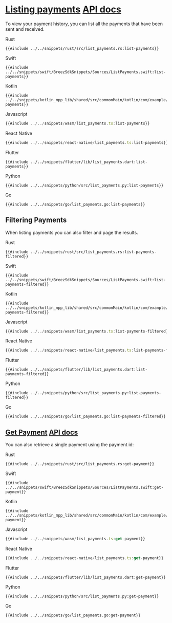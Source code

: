 <h1 id="listing-payments">
    <a class="header" href="#listing-payments">Listing payments</a>
    <a class="tag" target="_blank" href="https://breez.github.io/spark-sdk/breez_sdk_spark/struct.BreezSdk.html#method.list_payments">API docs</a>
</h1>

To view your payment history, you can list all the payments that have been sent and received.

<custom-tabs category="lang">
<div slot="title">Rust</div>
<section>

```rust,ignore
{{#include ../../snippets/rust/src/list_payments.rs:list-payments}}
```

</section>

<div slot="title">Swift</div>
<section>

```swift,ignore
{{#include ../../snippets/swift/BreezSdkSnippets/Sources/ListPayments.swift:list-payments}}
```

</section>

<div slot="title">Kotlin</div>
<section>

```kotlin,ignore
{{#include ../../snippets/kotlin_mpp_lib/shared/src/commonMain/kotlin/com/example/kotlinmpplib/ListPayments.kt:list-payments}}
```

</section>

<div slot="title">Javascript</div>
<section>

```typescript
{{#include ../../snippets/wasm/list_payments.ts:list-payments}}
```

</section>

<div slot="title">React Native</div>
<section>

```typescript
{{#include ../../snippets/react-native/list_payments.ts:list-payments}}
```

</section>

<div slot="title">Flutter</div>
<section>

```dart,ignore
{{#include ../../snippets/flutter/lib/list_payments.dart:list-payments}}
```

</section>

<div slot="title">Python</div>
<section>

```python,ignore
{{#include ../../snippets/python/src/list_payments.py:list-payments}}
```

</section>

<div slot="title">Go</div>
<section>

```go,ignore
{{#include ../../snippets/go/list_payments.go:list-payments}}
```

</section>
</custom-tabs>

## Filtering Payments

When listing payments you can also filter and page the results.

<custom-tabs category="lang">
<div slot="title">Rust</div>
<section>

```rust,ignore
{{#include ../../snippets/rust/src/list_payments.rs:list-payments-filtered}}
```

</section>

<div slot="title">Swift</div>
<section>

```swift,ignore
{{#include ../../snippets/swift/BreezSdkSnippets/Sources/ListPayments.swift:list-payments-filtered}}
```

</section>

<div slot="title">Kotlin</div>
<section>

```kotlin,ignore
{{#include ../../snippets/kotlin_mpp_lib/shared/src/commonMain/kotlin/com/example/kotlinmpplib/ListPayments.kt:list-payments-filtered}}
```

</section>

<div slot="title">Javascript</div>
<section>

```typescript
{{#include ../../snippets/wasm/list_payments.ts:list-payments-filtered}}
```

</section>

<div slot="title">React Native</div>
<section>

```typescript
{{#include ../../snippets/react-native/list_payments.ts:list-payments-filtered}}
```

</section>

<div slot="title">Flutter</div>
<section>

```dart,ignore
{{#include ../../snippets/flutter/lib/list_payments.dart:list-payments-filtered}}
```

</section>
<div slot="title">Python</div>
<section>

```python,ignore
{{#include ../../snippets/python/src/list_payments.py:list-payments-filtered}}
```

</section>

<div slot="title">Go</div>
<section>

```go,ignore
{{#include ../../snippets/go/list_payments.go:list-payments-filtered}}
```

</section>
</custom-tabs>

<h2 id="get-payment">
    <a class="header" href="#get-payment">Get Payment</a>
    <a class="tag" target="_blank" href="https://breez.github.io/spark-sdk/breez_sdk_spark/struct.BreezSdk.html#method.get_payment">API docs</a>
</h2>

You can also retrieve a single payment using the payment id:

<custom-tabs category="lang">
<div slot="title">Rust</div>
<section>

```rust,ignore
{{#include ../../snippets/rust/src/list_payments.rs:get-payment}}
```

</section>

<div slot="title">Swift</div>
<section>

```swift,ignore
{{#include ../../snippets/swift/BreezSdkSnippets/Sources/ListPayments.swift:get-payment}}
```

</section>

<div slot="title">Kotlin</div>
<section>

```kotlin,ignore
{{#include ../../snippets/kotlin_mpp_lib/shared/src/commonMain/kotlin/com/example/kotlinmpplib/ListPayments.kt:get-payment}}
```

</section>

<div slot="title">Javascript</div>
<section>

```typescript
{{#include ../../snippets/wasm/list_payments.ts:get-payment}}
```

</section>

<div slot="title">React Native</div>
<section>

```typescript
{{#include ../../snippets/react-native/list_payments.ts:get-payment}}
```

</section>

<div slot="title">Flutter</div>
<section>

```dart,ignore
{{#include ../../snippets/flutter/lib/list_payments.dart:get-payment}}
```

</section>

<div slot="title">Python</div>
<section>

```python,ignore
{{#include ../../snippets/python/src/list_payments.py:get-payment}}
```

</section>

<div slot="title">Go</div>
<section>

```go,ignore
{{#include ../../snippets/go/list_payments.go:get-payment}}
```

</section>
</custom-tabs>
